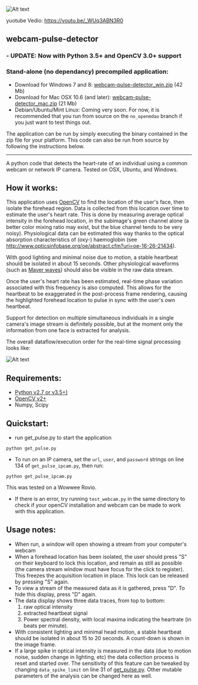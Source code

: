 ![Alt text](http://i.imgur.com/2ngZopS.jpg "Screenshot")

yuotube Vedio: https://youtu.be/_WUq3ABN3R0

webcam-pulse-detector
-----------------------

### - UPDATE: Now with Python 3.5+ and OpenCV 3.0+ support

### Stand-alone (no dependancy) precompiled application:

 - Download for Windows 7 and 8: [webcam-pulse-detector_win.zip](http://sourceforge.net/projects/webcampulsedetector/files/webcam-pulse-detector_win.zip/download) (42 Mb) 
 - Download for Mac OSX 10.6 (and later): [webcam-pulse-detector_mac.zip](http://sourceforge.net/projects/webcampulsedetector/files/webcam-pulse-detector_mac.zip/download) (21 Mb)
 - Debian/Ubuntu/Mint Linux: Coming very soon. For now, it is recommended that you run from source on the `no_openmdao` branch if you just want to test things out.

The application can be run by simply executing the binary contained in the zip file for your platform.
This code can also be run from source by following the instructions below.

---------------------------------------

A python code that detects the heart-rate of an individual using a common webcam or network IP camera. 
Tested on OSX, Ubuntu, and Windows.

How it works:
-----------------
This application uses [OpenCV](http://opencv.org/) to find the location of the user's face, then isolate the forehead region. Data is collected
from this location over time to estimate the user's heart rate. This is done by measuring average optical
intensity in the forehead location, in the subimage's green channel alone (a better color mixing ratio may exist, but the 
blue channel tends to be very noisy). Physiological data can be estimated this way thanks to the optical absorption 
characteristics of (oxy-) haemoglobin (see http://www.opticsinfobase.org/oe/abstract.cfm?uri=oe-16-26-21434). 

With good lighting and minimal noise due to motion, a stable heartbeat should be 
isolated in about 15 seconds. Other physiological waveforms (such as 
[Mayer waves](http://en.wikipedia.org/wiki/Mayer_waves)) should also be visible in the raw data stream.

Once the user's heart rate has been estimated, real-time phase variation associated with this 
frequency is also computed. This allows for the heartbeat to be exaggerated in the post-process frame rendering, 
causing the highlighted forehead location to pulse in sync with the user's own heartbeat.

Support for detection on multiple simultaneous individuals in a single camera's 
image stream is definitely possible, but at the moment only the information from one face 
is extracted for analysis.

The overall dataflow/execution order for the real-time signal processing looks like:

![Alt text](http://i.imgur.com/xS7O8U3.png "Signal processing")


Requirements:
---------------

- [Python v2.7 or v3.5+)](http://python.org/)
- [OpenCV v2+](http://opencv.org/)
- Numpy, Scipy

Quickstart:
------------

- run get_pulse.py to start the application

```
python get_pulse.py
```

- To run on an IP camera, set the `url`, `user`, and `password` strings on line 134 of `get_pulse_ipcam.py`, then run:

```
python get_pulse_ipcam.py
```
This was tested on a Wowwee Rovio.

- If there is an error, try running `test_webcam.py` in the same directory to check if your openCV installation and webcam can be made to work
with this application.

Usage notes:
----------
- When run, a window will open showing a stream from your computer's webcam
- When a forehead location has been isolated, the user should press "S" on their 
keyboard to lock this location, and remain as still as possible (the camera 
stream window must have focus for the click to register). This freezes the acquisition location in place. This lock can
be released by pressing "S" again.
- To view a stream of the measured data as it is gathered, press "D". To hide this display, press "D" again.
- The data display shows three data traces, from top to bottom: 
   1. raw optical intensity
   2. extracted heartbeat signal
   3. Power spectral density, with local maxima indicating the heartrate (in beats per minute). 
- With consistent lighting and minimal head motion, a stable heartbeat should be 
isolated in about 15 to 20 seconds. A count-down is shown in the image frame.
- If a large spike in optical intensity is measured in the data (due to motion 
noise, sudden change in lighting, etc) the data collection process is reset and 
started over. The sensitivity of this feature can be tweaked by changing `data_spike_limit` on line 31 of [get_pulse.py](get_pulse.py).
Other mutable parameters of the analysis can be changed here as well.

